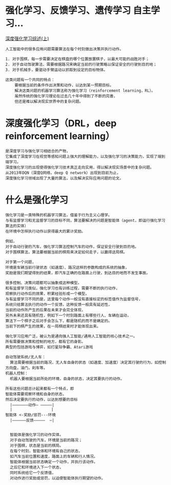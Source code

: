 # 强化学习、反馈学习、遗传学习 自主学习...
[	深度强化学习综述(上)](https://blog.csdn.net/SIGAI_CSDN/article/details/83862597)

    人工智能中的很多应用问题需要算法在每个时刻做出决策并执行动作。
    
    1. 对于围棋，每一步需要决定在棋盘的哪个位置放置棋子，以最大可能的战胜对手；
    2. 对于自动驾驶算法，需要根据路况来确定当前的行驶策略以保证安全的行驶到目的地；
    3. 对于机械手，要驱动手臂运动以抓取到设定的目标物体。
    
    这类问题有一个共同的特点：
        要根据当前的条件作出决策和动作，以达到某一预期目标。
        解决这类问题的机器学习算法称为强化学习（reinforcement learning，RL）。
        虽然传统的强化学习理论在过去几十年中得到了不断的完善，
        但还是难以解决现实世界中的复杂问题。
    
# 深度强化学习（DRL，deep reinforcement learning）

    是深度学习与强化学习相结合的产物，
    它集成了深度学习在视觉等感知问题上强大的理解能力，以及强化学习的决策能力，实现了端到端学习。
    深度强化学习的出现使得强化学习技术真正走向实用，得以解决现实场景中的复杂问题。
    从2013年DQN（深度Q网络，deep Q network）出现到目前为止，
    深度强化学习领域出现了大量的算法，以及解决实际应用问题的论文。


# 什么是强化学习

    强化学习是一类特殊的机器学习算法，借鉴于行为主义心理学。
    与有监督学习和无监督学习的目标不同，算法要解决的问题是智能体（agent，即运行强化学习算法的实体）
    在环境中怎样执行动作以获得最大的累计奖励。

    例如，
    对于自动行驶的汽车，强化学习算法控制汽车的动作，保证安全行驶到目的地。
    对于围棋算法，算法要根据当前的棋局来决定如何走子，以赢得这局棋。

    对于第一个问题，
    环境是车辆当前行驶状态（如速度）、路况这样的参数构成的系统的抽象，
    奖励是我们期望得到的结果，即汽车正确的在路面上行驶，到达目的地而不发生事故。

    很多控制、决策问题都可以抽象成这种模型。
    和有监督学习类似，强化学习也有训练过程，需要不断的执行动作，
    观察执行动作后的效果，积累经验形成一个模型。
    与有监督学习不同的是，这里每个动作一般没有直接标定的标签值作为监督信号，
    系统只给算法执行的动作一个反馈，这种反馈一般具有延迟性，
    当前的动作所产生的后果在未来才会完全体现，
    另外未来还具有随机性，例如下一个时刻路面上有哪些行人、车辆在运动，
    算法下一个棋子之后对手会怎么下，都是随机的而不是确定的。
    当前下的棋产生的效果，在一局棋结束时才能体现出来。

    强化学习应用广泛，被认为是通向强人工智能/通用人工智能的核心技术之一。
    所有需要做决策和控制的地方，都有它的身影。
    典型的包括游戏与博弈，如打星际争霸、Atari游戏
    
    自动驾驶系统/无人车：
      算法需要根据当前的路况，无人车自身的状态（如速度、加速度）决定其行驶的行为，如控制方向盘，油门，刹车等。
    机器人控制：
      机器人要根据当前所处的环境，自身的状态，决定其要执行的动作。
      
    所有这些问题总计起来都有一个特点，即
    智能体需要观察环境和自身的状态，
    然后决定要执行的动作，以达到想要的目标
      |———————动作— —————|
      |                 |
    智能体 <-奖励/惩罚---环境
      |——————反馈—————  —| 
      
      
      智能体是强化学习的动作实体。
      对于自动驾驶的汽车，环境是当前的路况；
      对于围棋，状态是当前的棋局。
      在每个时刻，智能体和环境有自己的状态，
      如汽车当前位置和速度，路面上的车辆和行人情况。
      智能体根据当前状态确定一个动作，并执行该动作。
      之后它和环境进入下一个状态，
      同时系统给它一个反馈值，
      对动作进行奖励或惩罚，以迫使智能体执行期望的动作。
  
    
    



